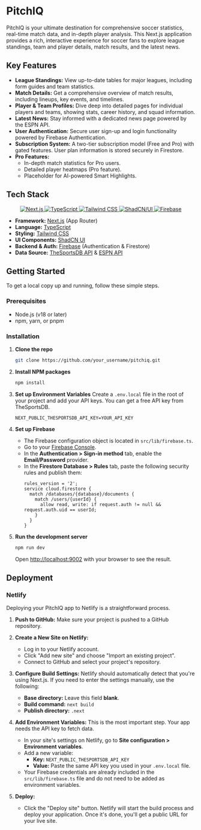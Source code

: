 # PitchIQ

PitchIQ is your ultimate destination for comprehensive soccer statistics, real-time match data, and in-depth player analysis. This Next.js application provides a rich, interactive experience for soccer fans to explore league standings, team and player details, match results, and the latest news.

## Key Features

- **League Standings:** View up-to-date tables for major leagues, including form guides and team statistics.
- **Match Details:** Get a comprehensive overview of match results, including lineups, key events, and timelines.
- **Player & Team Profiles:** Dive deep into detailed pages for individual players and teams, showing stats, career history, and squad information.
- **Latest News:** Stay informed with a dedicated news page powered by the ESPN API.
- **User Authentication:** Secure user sign-up and login functionality powered by Firebase Authentication.
- **Subscription System:** A two-tier subscription model (Free and Pro) with gated features. User plan information is stored securely in Firestore.
- **Pro Features:**
    - In-depth match statistics for Pro users.
    - Detailed player heatmaps (Pro feature).
    - Placeholder for AI-powered Smart Highlights.

## Tech Stack

<p align="center">
  <a href="https://nextjs.org/" target="_blank">
    <img src="https://img.shields.io/badge/Next.js-000000?style=for-the-badge&logo=nextdotjs&logoColor=white" alt="Next.js">
  </a>
  <a href="https://www.typescriptlang.org/" target="_blank">
    <img src="https://img.shields.io/badge/TypeScript-3178C6?style=for-the-badge&logo=typescript&logoColor=white" alt="TypeScript">
  </a>
  <a href="https://tailwindcss.com/" target="_blank">
    <img src="https://img.shields.io/badge/Tailwind_CSS-38B2AC?style=for-the-badge&logo=tailwind-css&logoColor=white" alt="Tailwind CSS">
  </a>
  <a href="https://ui.shadcn.com/" target="_blank">
    <img src="https://img.shields.io/badge/shadcn/ui-000000?style=for-the-badge&logo=shadcnui&logoColor=white" alt="ShadCN/UI">
  </a>
  <a href="https://firebase.google.com/" target="_blank">
    <img src="https://img.shields.io/badge/Firebase-FFCA28?style=for-the-badge&logo=firebase&logoColor=black" alt="Firebase">
  </a>
</p>

- **Framework:** [Next.js](https://nextjs.org/) (App Router)
- **Language:** [TypeScript](https://www.typescriptlang.org/)
- **Styling:** [Tailwind CSS](https://tailwindcss.com/)
- **UI Components:** [ShadCN UI](https://ui.shadcn.com/)
- **Backend & Auth:** [Firebase](https://firebase.google.com/) (Authentication & Firestore)
- **Data Source:** [TheSportsDB API](https://www.thesportsdb.com/api.php) & [ESPN API](https://www.espn.com/apis/)

## Getting Started

To get a local copy up and running, follow these simple steps.

### Prerequisites

- Node.js (v18 or later)
- npm, yarn, or pnpm

### Installation

1.  **Clone the repo**
    ```sh
    git clone https://github.com/your_username/pitchiq.git
    ```
2.  **Install NPM packages**
    ```sh
    npm install
    ```
3.  **Set up Environment Variables**
    Create a `.env.local` file in the root of your project and add your API keys. You can get a free API key from TheSportsDB.

    ```env
    NEXT_PUBLIC_THESPORTSDB_API_KEY=YOUR_API_KEY
    ```

4.  **Set up Firebase**
    - The Firebase configuration object is located in `src/lib/firebase.ts`.
    - Go to your [Firebase Console](https://console.firebase.google.com/).
    - In the **Authentication > Sign-in method** tab, enable the **Email/Password** provider.
    - In the **Firestore Database > Rules** tab, paste the following security rules and publish them:
      ```
      rules_version = '2';
      service cloud.firestore {
        match /databases/{database}/documents {
          match /users/{userId} {
            allow read, write: if request.auth != null && request.auth.uid == userId;
          }
        }
      }
      ```

5.  **Run the development server**
    ```sh
    npm run dev
    ```
    Open [http://localhost:9002](http://localhost:9002) with your browser to see the result.

## Deployment

### Netlify

Deploying your PitchIQ app to Netlify is a straightforward process.

1.  **Push to GitHub:** Make sure your project is pushed to a GitHub repository.

2.  **Create a New Site on Netlify:**
    - Log in to your Netlify account.
    - Click "Add new site" and choose "Import an existing project".
    - Connect to GitHub and select your project's repository.

3.  **Configure Build Settings:**
    Netlify should automatically detect that you're using Next.js. If you need to enter the settings manually, use the following:
    - **Base directory:** Leave this field **blank**.
    - **Build command:** `next build`
    - **Publish directory:** `.next`

4.  **Add Environment Variables:**
    This is the most important step. Your app needs the API key to fetch data.
    - In your site's settings on Netlify, go to **Site configuration > Environment variables**.
    - Add a new variable:
      - **Key:** `NEXT_PUBLIC_THESPORTSDB_API_KEY`
      - **Value:** Paste the same API key you used in your `.env.local` file.
    - Your Firebase credentials are already included in the `src/lib/firebase.ts` file and do not need to be added as environment variables.

5.  **Deploy:**
    - Click the "Deploy site" button. Netlify will start the build process and deploy your application. Once it's done, you'll get a public URL for your live site.
